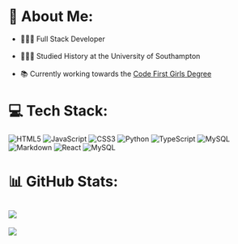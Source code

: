 # 💫 About Me:
- 👩🏻‍💻 Full Stack Developer <br/><br>
- 👩🏻‍🎓 Studied History at the University of Southampton <br/><br>
- 📚 Currently working towards the [Code First Girls Degree](https://codefirstgirls.com/courses/cfgdegree/) <br/>


# 💻 Tech Stack:
![HTML5](https://img.shields.io/badge/html5-%23E34F26.svg?style=for-the-badge&logo=html5&logoColor=white) ![JavaScript](https://img.shields.io/badge/javascript-%23323330.svg?style=for-the-badge&logo=javascript&logoColor=%23F7DF1E) ![CSS3](https://img.shields.io/badge/css3-%231572B6.svg?style=for-the-badge&logo=css3&logoColor=white) ![Python](https://img.shields.io/badge/python-3670A0?style=for-the-badge&logo=python&logoColor=ffdd54) ![TypeScript](https://img.shields.io/badge/typescript-%23007ACC.svg?style=for-the-badge&logo=typescript&logoColor=white) ![MySQL](https://img.shields.io/badge/mysql-%2300000f.svg?style=for-the-badge&logo=mysql&logoColor=white) ![Markdown](https://img.shields.io/badge/markdown-%23000000.svg?style=for-the-badge&logo=markdown&logoColor=white) ![React](https://img.shields.io/badge/react-%2320232a.svg?style=for-the-badge&logo=react&logoColor=%2361DAFB) ![MySQL](https://img.shields.io/badge/mysql-%2300000f.svg?style=for-the-badge&logo=mysql&logoColor=white)
# 📊 GitHub Stats:
![](https://github-readme-stats.vercel.app/api?username=SarahBethan&theme=nightowl&hide_border=false&include_all_commits=false&count_private=true)<br/>
---
[![](https://visitcount.itsvg.in/api?id=SarahBethan&icon=0&color=0)](https://visitcount.itsvg.in)

<!-- Proudly created with GPRM ( https://gprm.itsvg.in ) -->

